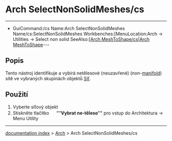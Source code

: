 # Arch SelectNonSolidMeshes/cs
---
- GuiCommand:/cs   Name:Arch SelectNonSolidMeshes   Name/cs:SelectNonSolidMeshes   Workbenches:[MenuLocation:Arch → Utilities → Select non solid   SeeAlso:[[Arch MeshToShape/cs|Arch MeshToShape](Arch_Workbench/cs___Arch]].md)---


</div>

## Popis


<div class="mw-translate-fuzzy">

Tento nástroj identifikuje a vybírá netělesové (neuzavřené) (non-[manifold](http://en.wikipedia.org/wiki/Manifold)) sítě ve vybraných skupinách objektů [Síť](Mesh_Workbench.md).


</div>


<div class="mw-translate-fuzzy">

## Použití


</div>


<div class="mw-translate-fuzzy">

1.  Vyberte síťový objekt
2.  Stiskněte tlačítko **<img src="images/Arch_SelectNonSolidMeshes.png" width=16px> '''Vybrat ne-těleso'''** pro vstup do Architektura → Menu Utility


</div>

---
[documentation index](../README.md) > [Arch](Arch_Workbench.md) > Arch SelectNonSolidMeshes/cs
